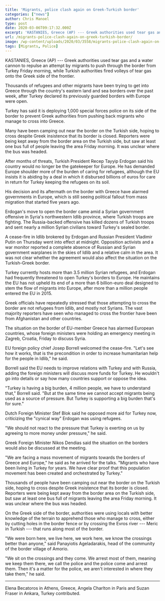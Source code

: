 ```yaml
---
title: 'Migrants, police clash again on Greek-Turkish border'
categories: ["news"]
author: Chris Manoel
type: post
date: 2020-03-06T09:17:32.000Z
excerpt: 'KASTANIES, Greece (AP) --- Greek authorities used tear gas and a water cannon to repulse an attempt by migrants to push through the border from Turkey Friday morning, while Turkish authorities fired volleys of tear gas onto the Greek side of the frontier.Thousands of refugees and other migrants have been trying to get into Greece&hellip;'
url: /migrants-police-clash-again-on-greek-turkish-border/
image: /wp-content/uploads/2020/03/3558/migrants-police-clash-again-on-greek-turkish-border.jpg
tags: [Migrants, Police]
---
```


KASTANIES, Greece (AP) --- Greek authorities used tear gas and a water cannon to repulse an attempt by migrants to push through the border from Turkey Friday morning, while Turkish authorities fired volleys of tear gas onto the Greek side of the frontier.

Thousands of refugees and other migrants have been trying to get into Greece through the country's eastern land and sea borders over the past week, after Turkey declared its previously guarded borders with Europe were open.

Turkey has said it is deploying 1,000 special forces police on its side of the border to prevent Greek authorities from pushing back migrants who manage to cross into Greece.

Many have been camping out near the border on the Turkish side, hoping to cross despite Greek insistence that its border is closed. Reporters were being kept away from the border area on the Turkish side, but saw at least one bus full of people leaving the area Friday morning. It was unclear where the bus was headed.

After months of threats, Turkish President Recep Tayyip Erdogan said his country would no longer be the gatekeeper for Europe. He has demanded Europe shoulder more of the burden of caring for refugees, although the EU insists it is abiding by a deal in which it disbursed billions of euros for care in return for Turkey keeping the refugees on its soil.

His decision and its aftermath on the border with Greece have alarmed governments in Europe, which is still seeing political fallout from mass migration that started five years ago.

Erdogan's move to open the border came amid a Syrian government offensive in Syria's northwestern Idlib province, where Turkish troops are fighting. The Russia-backed offensive has killed dozens of Turkish troops and sent nearly a million Syrian civilians toward Turkey's sealed border.

A cease-fire in Idlib brokered by Erdogan and Russian President Vladimir Putin on Thursday went into effect at midnight. Opposition activists and a war monitor reported a complete absence of Russian and Syrian government warplanes in the skies of Idlib and a relative calm in the area. It was not clear whether the agreement would also affect the situation on the Turkish-Greek border.

Turkey currently hosts more than 3.5 million Syrian refugees, and Erdogan had frequently threatened to open Turkey's borders to Europe. He maintains the EU has not upheld its end of a more than 6 billion-euro deal designed to stem the flow of migrants into Europe, after more than a million people entered the EU in 2015.

Greek officials have repeatedly stressed that those attempting to cross the border are not refugees from Idlib, and mostly not Syrians. The vast majority reporters have seen who managed to cross the frontier have been from Afghanistan and other countries.

The situation on the border of EU-member Greece has alarmed European countries, whose foreign ministers were holding an emergency meeting in Zagreb, Croatia, Friday to discuss Syria.

EU foreign policy chief Josep Borrell welcomed the cease-fire. "Let's see how it works, that is the precondition in order to increase humanitarian help for the people in Idlib," he said.

Borrell said the EU needs to improve relations with Turkey and with Russia, adding the foreign ministers will discuss more funds for Turkey. He wouldn't go into details or say how many countries support or oppose the idea.

"Turkey is having a big burden, 4 million people, we have to understand that," Borrell said. "But at the same time we cannot accept migrants being used as a source of pressure. But Turkey is supporting a big burden that's for sure."

Dutch Foreign Minister Stef Blok said he opposed more aid for Turkey now, criticizing the "cynical way" Erdogan was using refugees.

"We should not react to the pressure that Turkey is exerting on us by agreeing to more money under pressure," he said.

Greek Foreign Minister Nikos Dendias said the situation on the borders would also be discussed at the meeting.

"We are facing a mass movement of migrants towards the borders of Greece and Europe," he said as he arrived for the talks. "Migrants who have been living in Turkey for years. We have clear proof that this population movement has been created and orchestrated by Turkey."

Thousands of people have been camping out near the border on the Turkish side, hoping to cross despite Greek insistence that its border is closed. Reporters were being kept away from the border area on the Turkish side, but saw at least one bus full of migrants leaving the area Friday morning. It was unclear where the bus was headed.

On the Greek side of the border, authorities were using locals with better knowledge of the terrain to apprehend those who manage to cross, either by cutting holes in the border fence or by crossing the Evros river --- Meric in Turkish --- that runs along most of the border.

"We were born here, we live here, we work here, we know the crossings better than anyone," said Panayiotis Ageladarakis, head of the community of the border village of Amorio.

"We sit on the crossings and they come. We arrest most of them, meaning we keep them there, we call the police and the police come and arrest them. Then it's a matter for the police, we aren't interested in where they take them," he said.

* * *

Elena Becatoros in Athens, Greece, Angela Charlton in Paris and Suzan Fraser in Ankara, Turkey contributed.
